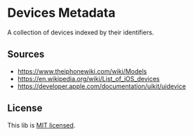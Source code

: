 # Devices Metadata

A collection of devices indexed by their identifiers.

## Sources

* https://www.theiphonewiki.com/wiki/Models
* https://en.wikipedia.org/wiki/List_of_iOS_devices
* https://developer.apple.com/documentation/uikit/uidevice

## License

This lib is [MIT licensed](./LICENSE).
